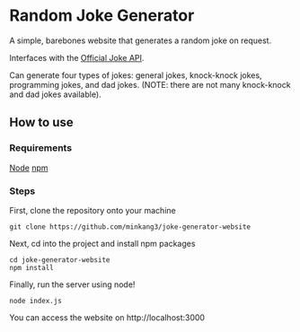 # Random Joke Generator
A simple, barebones website that generates a random joke on request.

Interfaces with the [Official Joke API](https://github.com/15Dkatz/official_joke_api?tab=readme-ov-file).

Can generate four types of jokes: general jokes, knock-knock jokes, programming jokes, and dad jokes. (NOTE: there are not many knock-knock and dad jokes available).

## How to use
### Requirements
[Node](https://github.com/nodejs/node?tab=readme-ov-file#download)
[npm](https://github.com/npm/cli?tab=readme-ov-file#direct-download)

### Steps
First, clone the repository onto your machine
```
git clone https://github.com/minkang3/joke-generator-website
```

Next, cd into the project and install npm packages
```
cd joke-generator-website
npm install
```

Finally, run the server using node!
```
node index.js
```

You can access the website on http://localhost:3000
